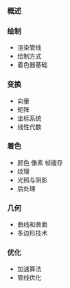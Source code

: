 <!--
 * @Author: yangyanan 3288077283@qq.com
 * @Date: 2022-07-26 12:39:33
 * @LastEditors: yangyanan 3288077283@qq.com
 * @LastEditTime: 2022-07-26 13:16:36
 * @FilePath: /分享/webgl/笔记/index.md
 * @Description: 这是默认设置,请设置`customMade`, 打开koroFileHeader查看配置 进行设置: https://github.com/OBKoro1/koro1FileHeader/wiki/%E9%85%8D%E7%BD%AE
-->
### 概述
### 绘制
* 渲染管线
* 绘制方式
* 着色器基础

### 变换
* 向量
* 矩阵
* 坐标系统
* 线性代数

### 着色
* 颜色 像素 帧缓存
* 纹理
* 光照与阴影
* 后处理



### 几何
* 曲线和曲面
* 多边形技术

### 优化 
* 加速算法
* 管线优化


